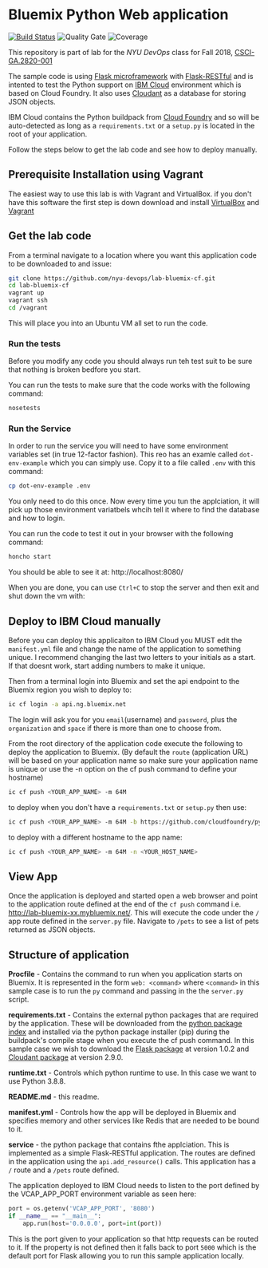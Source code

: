 # Bluemix Python Web application

[![Build Status](https://travis-ci.org/rofrano/lab-bluemix-cf.svg?branch=master)](https://travis-ci.org/rofrano/lab-bluemix-cf)
![Quality Gate](https://sonarcloud.io/api/project_badges/measure?project=rofrano_lab-bluemix-cf&metric=alert_status)
![Coverage](https://sonarcloud.io/api/project_badges/measure?project=rofrano_lab-bluemix-cf&metric=coverage)

This repository is part of lab for the *NYU DevOps* class for Fall 2018, [CSCI-GA.2820-​001 ](http://cs.nyu.edu/courses/spring17/CSCI-GA.3033-013/)

The sample code is using [Flask microframework](http://flask.pocoo.org/) with [Flask-RESTful](https://flask-restful.readthedocs.io/en/0.3.6/quickstart.html) and is intented to test the Python support on [IBM Cloud](https://bluemix.net/) environment which is based on Cloud Foundry. It also uses [Cloudant](https://www.ibm.com/cloud/cloudant) as a database for storing JSON objects.

IBM Cloud contains the Python buildpack from [Cloud Foundry](https://github.com/cloudfoundry/python-buildpack) and so will be auto-detected as long as a `requirements.txt` or a `setup.py` is located in the root of your application.

Follow the steps below to get the lab code and see how to deploy manually.

## Prerequisite Installation using Vagrant
The easiest way to use this lab is with Vagrant and VirtualBox. if you don't have this software the first step is down download and install [VirtualBox](https://www.virtualbox.org/) and [Vagrant](https://www.vagrantup.com/)

## Get the lab code
From a terminal navigate to a location where you want this application code to be downloaded to and issue:

```bash
git clone https://github.com/nyu-devops/lab-bluemix-cf.git
cd lab-bluemix-cf
vagrant up
vagrant ssh
cd /vagrant
```

This will place you into an Ubuntu VM all set to run the code.

### Run the tests

Before you modify any code you should always run teh test suit to be sure that nothing is broken bedfore you start.

You can run the tests to make sure that the code works with the following command:

```bash
nosetests
```

### Run the Service

In order to run the service you will need to have some environment variables set (in true 12-factor fashion). This reo has an examle called `dot-env-example` which you can simply use. Copy it to a file called `.env` with this command:

```bash
cp dot-env-example .env
```

You only need to do this once. Now every time you tun the applciation, it will pick up those environment variatbels whcih tell it where to find the database and how to login.

You can run the code to test it out in your browser with the following command:

```bash
honcho start
```

You should be able to see it at: http://localhost:8080/

When you are done, you can use `Ctrl+C` to stop the server and then exit and shut down the vm with:

## Deploy to IBM Cloud manually

Before you can deploy this applicaiton to IBM Cloud you MUST edit the `manifest.yml` file and change the name of the application to something unique. I recommend changing the last two letters to your initials as a start. If that doesnt work, start adding numbers to make it unique.

Then from a terminal login into Bluemix and set the api endpoint to the Bluemix region you wish to deploy to:

```bash
ic cf login -a api.ng.bluemix.net
```

The login will ask you for you `email`(username) and `password`, plus the `organization` and `space` if there is more than one to choose from.

From the root directory of the application code execute the following to deploy the application to Bluemix. (By default the `route` (application URL) will be based on your application name so make sure your application name is unique or use the -n option on the cf push command to define your hostname)

```bash
ic cf push <YOUR_APP_NAME> -m 64M
```

to deploy when you don't have a `requirements.txt` or `setup.py` then use:

```bash
ic cf push <YOUR_APP_NAME> -m 64M -b https://github.com/cloudfoundry/python-buildpack
```

to deploy with a different hostname to the app name:

```bash
ic cf push <YOUR_APP_NAME> -m 64M -n <YOUR_HOST_NAME>
```

## View App

Once the application is deployed and started open a web browser and point to the application route defined at the end of the `cf push` command i.e. http://lab-bluemix-xx.mybluemix.net/. This will execute the code under the `/` app route defined in the `server.py` file. Navigate to `/pets` to see a list of pets returned as JSON objects.

## Structure of application
**Procfile** - Contains the command to run when you application starts on Bluemix. It is represented in the form `web: <command>` where `<command>` in this sample case is to run the `py` command and passing in the the `server.py` script.

**requirements.txt** - Contains the external python packages that are required by the application. These will be downloaded from the [python package index](https://pypi.python.org/pypi/) and installed via the python package installer (pip) during the buildpack's compile stage when you execute the cf push command. In this sample case we wish to download the [Flask package](https://pypi.python.org/pypi/Flask) at version 1.0.2 and [Cloudant package](https://pypi.python.org/pypi/Cloudant) at version 2.9.0.

**runtime.txt** - Controls which python runtime to use. In this case we want to use Python 3.8.8.

**README.md** - this readme.

**manifest.yml** - Controls how the app will be deployed in Bluemix and specifies memory and other services like Redis that are needed to be bound to it.

**service** - the python package that contains fthe applciation. This is implemented as a simple Flask-RESTful application. The routes are defined in the application using the `api.add_resource()` calls. This application has a `/` route and a `/pets` route defined. 

The application deployed to IBM Cloud needs to listen to the port defined by the VCAP_APP_PORT environment variable as seen here:

```python
port = os.getenv('VCAP_APP_PORT', '8080')
if __name__ == "__main__":
    app.run(host='0.0.0.0', port=int(port))
```

This is the port given to your application so that http requests can be routed to it. If the property is not defined then it falls back to port `5000` which is the default port for Flask allowing you to run this sample application locally.
